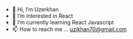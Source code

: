 - 👋 Hi, I’m Uzerkhan
- 👀 I’m interested in React 
- 🌱 I’m currently learning React Javascript 
- 📫 How to reach me ... uzikhan70@gmail.com

<!---
uzikhan70/uzikhan70 is a ✨ special ✨ repository because its `README.md` (this file) appears on your GitHub profile.
You can click the Preview link to take a look at your changes.
--->
